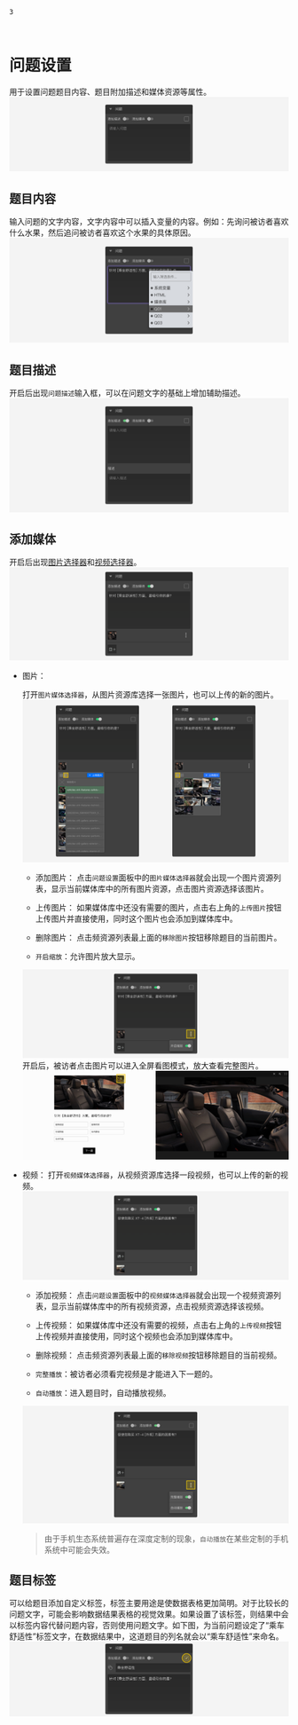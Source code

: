 ```index
3
```
```tag

```
```summary

```

# 问题设置

用于设置问题题目内容、题目附加描述和媒体资源等属性。
<img src='../../assets/snapshots/node-setting/question/normal.png'>

## 题目内容
输入问题的文字内容，文字内容中可以插入变量的内容。例如：先询问被访者喜欢什么水果，然后追问被访者喜欢这个水果的具体原因。
<img src='../../assets/snapshots/node-setting/question/variable.png'>

## 题目描述
开启后出现`问题描述`输入框，可以在问题文字的基础上增加辅助描述。
<img src='../../assets/snapshots/node-setting/question/description.png'>

## 添加媒体
开启后出现[图片选择器](../media/image.md)和[视频选择器](../media/video.md)。
<img src='../../assets/snapshots/node-setting/question/image.png'>

+ 图片：

  打开`图片媒体选择器`，从图片资源库选择一张图片，也可以上传的新的图片。
  <img src='../../assets/snapshots/node-setting/question/assets/image-menu.png'>

  + 添加图片：
  点击`问题设置`面板中的`图片媒体选择器`就会出现一个图片资源列表，显示当前媒体库中的所有图片资源，点击图片资源选择该图片。

  + 上传图片：
  如果媒体库中还没有需要的图片，点击右上角的`上传图片`按钮上传图片并直接使用，同时这个图片也会添加到媒体库中。

  + 删除图片：
  点击频资源列表最上面的`移除图片`按钮移除题目的当前图片。

  + `开启缩放`：允许图片放大显示。
  <img src='../../assets/snapshots/node-setting/question/assets/zoom-in.png'>
  开启后，被访者点击图片可以进入全屏看图模式，放大查看完整图片。
  <img src='../../assets/snapshots/node-setting/question/assets/zoom-in-preview.png'>

+ 视频：
  打开`视频媒体选择器`，从视频资源库选择一段视频，也可以上传的新的视频。
  <img src='../../assets/snapshots/node-setting/question/video.png'>

  + 添加视频：
  点击`问题设置`面板中的`视频媒体选择器`就会出现一个视频资源列表，显示当前媒体库中的所有视频资源，点击视频资源选择该视频。

  + 上传视频：
  如果媒体库中还没有需要的视频，点击右上角的`上传视频`按钮上传视频并直接使用，同时这个视频也会添加到媒体库中。

  + 删除视频：
  点击频资源列表最上面的`移除视频`按钮移除题目的当前视频。

  + `完整播放`：被访者必须看完视频是才能进入下一题的。
  + `自动播放`：进入题目时，自动播放视频。
  <img src='../../assets/snapshots/node-setting/question/auto-play.png'>

  > 由于手机生态系统普遍存在深度定制的现象，`自动播放`在某些定制的手机系统中可能会失效。

## 题目标签
可以给题目添加自定义标签，标签主要用途是使数据表格更加简明。对于比较长的问题文字，可能会影响数据结果表格的视觉效果。如果设置了该标签，则结果中会以标签内容代替问题内容，否则使用问题文字。如下图，为当前问题设定了“乘车舒适性”标签文字，在数据结果中，这道题目的列名就会以“乘车舒适性”来命名。
  <img src='../../assets/snapshots/node-setting/question/label.png'>

